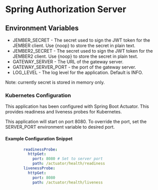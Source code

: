 # Spring Authorization Server

## Environment Variables
* JEMBER_SECRET - The secret used to sign the JWT token for the JEMBER client. Use {noop}<secret> to store the secret in plain text.
* JEMBER2_SECRET - The secret used to sign the JWT token for the JEMBER2 client. Use {noop}<secret> to store the secret in plain text.
* GATEWAY_SERVER - The URL of the gateway server. 
* GATEWAY_SERVER_PORT - the port of the gateway server.
* LOG_LEVEL - The log level for the application. Default is INFO.

Note: currently secret is stored in memory only.


### Kubernetes Configuration
This application has been configured with Spring Boot Actuator. This provides readiness and liveness probes for Kubernetes.

This application will start on port 8080. To override the port, set the SERVER_PORT environment variable to desired port.

#### Example Configuration Snippet
```yaml
        readinessProbe:
          httpGet:
            port: 8080 # Set to server port
            path: /actuator/health/readiness
        livenessProbe:
          httpGet:
            port: 8080
            path: /actuator/health/liveness
```